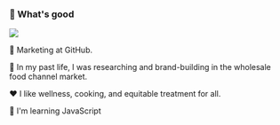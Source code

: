 ### :wave: What's good 

![](https://media.giphy.com/media/l4KhNBgG8RaItFkDS/giphy.gif)

🚀 Marketing at GitHub.

🔭 In my past life, I was researching and brand-building in the wholesale food channel market. 

:heart: I like wellness, cooking, and equitable treatment for all.

:seedling: I'm learning JavaScript




<!--
**aarchuleta/aarchuleta** is a ✨ _special_ ✨ repository because its `README.md` (this file) appears on your GitHub profile.

Here are some ideas to get you started:

- 🔭 I’m currently working on ...
- 🌱 I’m currently learning ...
- 👯 I’m looking to collaborate on ...
- 🤔 I’m looking for help with ...
- 💬 Ask me about ...
- 📫 How to reach me: ...
- 😄 Pronouns: ...
- ⚡ Fun fact: ...
-->
